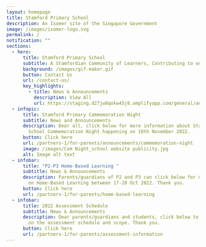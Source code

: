 ```yaml
---
layout: homepage
title: Stamford Primary School
description: An Isomer site of the Singapore Government
image: /images/isomer-logo.svg
permalink: /
notification: ""
sections:
  - hero:
      title: Stamford Primary School
      subtitle: A Stamfordian Community of Learners, Contributing to our Future
      background: /images/gif-maker.gif
      button: Contact Us
      url: /contact-us/
      key_highlights:
        - title: News & Announcements
          description: View All
          url: https://staging.d27jw8qokw45j8.amplifyapp.com/general/announcements
  - infopic:
      title: Stamford Primary Commemoration Night
      subtitle: News and Announcements
      description: Dear all, click below for more information about Stamford Primary
        School Commemoration Night happening on 18th November 2022.
      button: Click here
      url: /partners-1/for-parents/announcements/commemoration-night
      image: /images/Com Night_school website publicity.jpg
      alt: Image alt text
  - infobar:
      title: "P2-P3 Home-Based Learning "
      subtitle: News & Announcements
      description: Parents/guardians of P2 and P3 can click below for more information
        on Home-Based Learning between 17-20 Oct 2022. Thank you.
      button: Click here
      url: /partners-1/for-parents/home-based-learning
  - infobar:
      title: 2022 Assessment Schedule
      subtitle: News & Announcements
      description: Dear parents/guardians and students, click below to find out more
        on the assessment schedule and scope. Thank you.
      button: Click here
      url: /partners-1/for-parents/assessment-information
---
```

